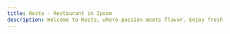 ```yaml
---
title: Resta - Restaurant in Ipsum
description: Welcome to Resta, where passion meets flavor. Enjoy fresh ingredients, bold recipes, and a dining experience made to delight.
---
```

